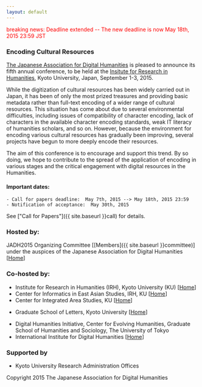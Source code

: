 ```yaml
---
layout: default
---
```


<span style="color:red">breaking news:  Deadline extended -- The new deadline is now May 18th, 2015 23:59 JST</span>

### Encoding Cultural Resources

[The Japanese Association for Digital Humanities](http://www.jadh.org/)
is pleased to announce its fifth annual conference, to be held at the
[Insitute for Research in Humanities](http://www.zinbun.kyoto-u.ac.jp/e/institute/access-institute/access_e.htm),
Kyoto University, Japan, September 1-3,
2015. 

While the digitization of cultural resources has been widely carried
out in Japan, it has been of only the most prized treasures and
providing basic metadata rather than full-text encoding of a wider
range of cultural resources. This situation has come about due to
several environmental difficulties, including issues of compatibility
of character encoding, lack of characters in the available character
encoding standards, weak IT literacy of humanities scholars,
and so on. However, because the environment for encoding various
cultural resources has gradually been improving, several projects have
begun to more deeply encode their resources. 

The aim of this conference is to encourage and support this trend. By
so doing, we hope to contribute to the spread of the application of
encoding in various stages and the critical engagement with digital
resources in the Humanities.

#### Important dates:
	- Call for papers deadline:  May 7th, 2015 --> May 18th, 2015 23:59
	- Notification of acceptance:  May 30th, 2015

See ["Call for Papers"]({{ site.baseurl }}call) for details.

### Hosted by:

JADH2015 Organizing Committee
[[Members]({{ site.baseurl }}committee)]
 under the auspices of the Japanese Association for Digital Humanities
[[Home](http://www.jadh.org/)]

### Co-hosted by:

 * Institute for Research in Humanities (IRH), Kyoto University (KU)
   [[Home](http://www.zinbun.kyoto-u.ac.jp/e/)]
 * Center for Informatics in East Asian Studies, IRH, KU 
   [[Home](http://www.kita.zinbun.kyoto-u.ac.jp/)]
 * Center for Integrated Area Studies, KU [[Home](http://www.cias.kyoto-u.ac.jp/en/)]
<!---
The Center for Integrated Area Studies (CIAS) at Kyoto University was established with the aims of integrating information resources for area studies, conducting research in integrated area studies, and making research resources and facilities available to universities and other research institutions, both nationwide and globally.
-->
 * Graduate School of Letters, Kyoto University [[Home](http://www.kyoto-u.ac.jp/en/about/profile/faculty/faculties_and_graduate/letters.html)]
 <!-- * URA -->
 * Digital Humanities Initiative, Center for Evolving Humanities, Graduate
School of Humanities and Sociology, The University of Tokyo
 * International Institute for Digital Humanities
 [[Home](http://www.dhii.jp/index-e.html)]

### Supported by 

 * Kyoto University Research Administration Offices

<!--
### Co-sponsored by:

 * The Mathematical Linguistic Society of Japan
[[Home](http://www.math-ling.org/e-index.html)]
 * IPSJ SIG Computers and the Humanities
[[Home](http://www.jinmoncom.jp/)]
 * Japan Association for East Asian Text Processing (JAET)
[[Home](http://www.jaet.gr.jp/index.html)]
 * Japan Association for the Contemporary and Applied Philosophy
[[Home](https://sites.google.com/site/jacapweb/)]
 * Japan Art Documentation Society (JADS)
[[Home](http://www.jads.org/eng/index.html)]
 * Japan Society of Library and Information Science (JSLIS)
[[Home](http://www.jslis.jp/aboutjslis_1_en.html)]
 * Japan Society for Information and Media Studies (JSIMS)
[[Home](http://www.jsims.jp/)]

-->

Copyright 2015 The Japanese Association for Digital Humanities
